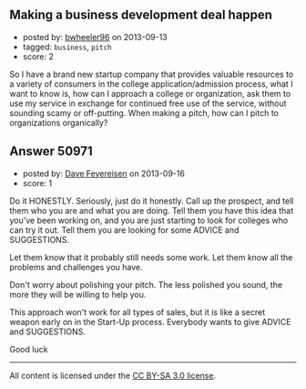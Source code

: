 ## Making a business development deal happen

- posted by: [bwheeler96](https://stackexchange.com/users/-1/26181-bwheeler96) on 2013-09-13
- tagged: `business`, `pitch`
- score: 2

So I have a brand new startup company that provides valuable resources to a variety of consumers in the college application/admission process, what I want to know is, how can I approach a college or organization, ask them to use my service in exchange for continued free use of the service, without sounding scamy or off-putting. When making a pitch, how can I pitch to organizations organically?


## Answer 50971

- posted by: [Dave Feyereisen](https://stackexchange.com/users/-1/8565-dave-feyereisen) on 2013-09-16
- score: 1

Do it HONESTLY.  Seriously, just do it honestly.  Call up the prospect, and tell them who you are and what you are doing.  Tell them you have this idea that you've been working on, and you are just starting to look for colleges who can try it out.  Tell them you are looking for some ADVICE and SUGGESTIONS.  

Let them know that it probably still needs some work.  Let them know all the problems and challenges you have. 

Don't worry about polishing your pitch.  The less polished you sound, the more they will be willing to help you.  

This approach won't work for all types of sales, but it is like a secret weapon early on in the Start-Up process.  Everybody wants to give ADVICE and SUGGESTIONS.

Good luck
 




---

All content is licensed under the [CC BY-SA 3.0 license](https://creativecommons.org/licenses/by-sa/3.0/).
